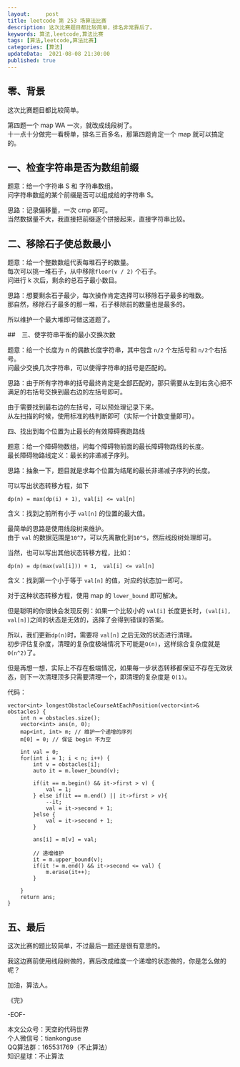 ```yaml
---   
layout:     post  
title: leetcode 第 253 场算法比赛  
description: 这次比赛题目都比较简单，排名非常靠后了。   
keywords: 算法,leetcode,算法比赛  
tags: [算法,leetcode,算法比赛]    
categories: [算法]  
updateData:  2021-08-08 21:30:00  
published: true  
---  
```



## 零、背景  


这次比赛题目都比较简单。  


第四题一个 map WA 一次，就改成线段树了。  
十一点十分做完一看榜单，排名三百多名，那第四题肯定一个 map 就可以搞定的。   


## 一、检查字符串是否为数组前缀  


题意：给一个字符串 S 和 字符串数组。  
问字符串数组的某个前缀是否可以组成给的字符串 S。  


思路：记录偏移量，一次 cmp 即可。  
当然数据量不大，我直接把前缀逐个拼接起来，直接字符串比较。  


## 二、移除石子使总数最小  


题意：给一个整数数组代表每堆石子的数量。  
每次可以挑一堆石子，从中移除`floor(v / 2)` 个石子。  
问进行 k 次后，剩余的总石子最小数目。  


思路：想要剩余石子最少，每次操作肯定选择可以移除石子最多的堆数。  
那自然，移除石子最多的那一堆，石子移除前的数量也是最多的。  


所以维护一个最大堆即可做这道题了。  


##　三、使字符串平衡的最小交换次数  


题意：给一个长度为 n 的偶数长度字符串，其中包含 `n/2` 个左括号和 `n/2`个右括号。  
问最少交换几次字符串，可以使得字符串的括号是匹配的。  


思路：由于所有字符串的括号最终肯定是全部匹配的，那只需要从左到右贪心把不满足的右括号交换到最右边的左括号即可。  


由于需要找到最右边的左括号，可以预处理记录下来。  
从左扫描的时候，使用标准的栈判断即可（实际一个计数变量即可）。  


四、找出到每个位置为止最长的有效障碍赛跑路线  


题意：给一个障碍物数组，问每个障碍物前面的最长障碍物路线的长度。  
最长障碍物路线定义：最长的非递减子序列。  


思路：抽象一下，题目就是求每个位置为结尾的最长非递减子序列的长度。  


可以写出状态转移方程，如下  


```
dp(n) = max(dp(i) + 1), val[i] <= val[n]
```


含义：找到之前所有小于 `val[n]` 的位置的最大值。  


最简单的思路是使用线段树来维护。  
由于 `val` 的数据范围是`10^7`，可以先离散化到`10^5`，然后线段树处理即可。  


当然，也可以写出其他状态转移方程，比如：  


```
dp(n) = dp(max(val[i])) + 1,  val[i] <= val[n]
```


含义：找到第一个小于等于 `val[n]` 的值，对应的状态加一即可。  


对于这种状态转移方程，使用 map 的 `lower_bound` 即可解决。  


但是聪明的你很快会发现反例：如果一个比较小的 `val[i]` 长度更长时，`(val[i], val[n]]`之间的状态是无效的，选择了会得到错误的答案。  


所以，我们更新`dp(n)`时，需要将 `val[n]` 之后无效的状态进行清理。  
初步评估复杂度，清理的复杂度极端情况下可能是`O(n)`，这样综合复杂度就是`O(n^2)`了。  


但是再想一想，实际上不存在极端情况，如果每一步状态转移都保证不存在无效状态，则下一次清理顶多只需要清理一个，即清理的复杂度是 `O(1)`。  



代码：  


```
vector<int> longestObstacleCourseAtEachPosition(vector<int>& obstacles) {
    int n = obstacles.size();
    vector<int> ans(n, 0);
    map<int, int> m; // 维护一个递增的序列
    m[0] = 0; // 保证 begin 不为空

    int val = 0;
    for(int i = 1; i < n; i++) {
        int v = obstacles[i];
        auto it = m.lower_bound(v);

        if(it == m.begin() && it->first > v) {
            val = 1;
        } else if(it == m.end() || it->first > v){
            --it;
            val = it->second + 1;
        }else {
            val = it->second + 1;
        }

        ans[i] = m[v] = val;

        // 递增维护
        it = m.upper_bound(v);
        if(it != m.end() && it->second <= val) {
            m.erase(it++);
        }

    }
    return ans;
}
```


## 五、最后  


这次比赛的题比较简单，不过最后一题还是很有意思的。  


我这边赛前使用线段树做的，赛后改成维度一个递增的状态做的，你是怎么做的呢？  



加油，算法人。  


《完》  


-EOF-  



本文公众号：天空的代码世界  
个人微信号：tiankonguse  
QQ算法群：165531769（不止算法）  
知识星球：不止算法  

